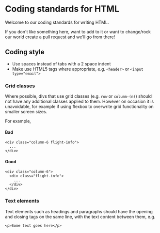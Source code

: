 # Coding standards for HTML

Welcome to our coding standards for writing HTML.

If you don't like something here, want to add to it or want to change/rock our world create a pull request and we'll go from there!

## Coding style

* Use spaces instead of tabs with a 2 space indent
* Make use HTML5 tags where appropriate, e.g. `<header>` or `<input type="email">`

### Grid classes

Where possible, divs that use grid classes (e.g. `row` or `column-(n)`) should not have any additional classes applied to them. However on occasion it is unavoidable, for example if using flexbox to overwrite grid functionality on smaller screen sizes.

For example,

#### Bad

```
<div class="column-6 flight-info">
  ...
</div>
```

#### Good

```
<div class="column-6">
  <div class="flight-info">
    ...
  </div>
</div>
```

### Text elements

Text elements such as headings and paragraphs should have the opening and closing tags on the same line, with the text content between them, e.g.

```
<p>Some text goes here</p>
```

